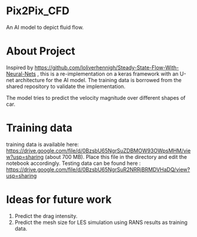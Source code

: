 # Pix2Pix_CFD
An AI model to depict fluid flow.

# About Project
Inspired by https://github.com/loliverhennigh/Steady-State-Flow-With-Neural-Nets , this is a re-implementation on a keras framework with an U-net architecture for the AI model. The training data is borrowed from the shared repository to validate the implementation.

The model tries to predict the velocity magnitude over different shapes of car.

# Training data
training data is available here: https://drive.google.com/file/d/0BzsbU65NgrSuZDBMOW93OWpsMHM/view?usp=sharing (about 700 MB). Place this file in the directory and edit the notebook accordingly.
Testing data can be found here : https://drive.google.com/file/d/0BzsbU65NgrSuR2NRRjBRMDVHaDQ/view?usp=sharing

# Ideas for future work
1) Predict the drag intensity.
2) Predict the mesh size for LES simulation using RANS results as training data.
